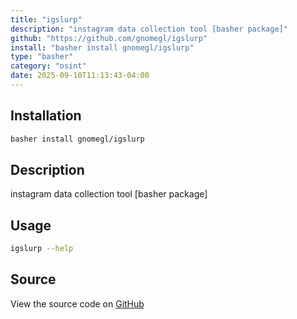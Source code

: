 ```yaml
---
title: "igslurp"
description: "instagram data collection tool [basher package]"
github: "https://github.com/gnomegl/igslurp"
install: "basher install gnomegl/igslurp"
type: "basher"
category: "osint"
date: 2025-09-10T11:13:43-04:00
---
```


## Installation

```bash
basher install gnomegl/igslurp
```

## Description

instagram data collection tool [basher package]

## Usage

```bash
igslurp --help
```

## Source

View the source code on [GitHub](https://github.com/gnomegl/igslurp)
